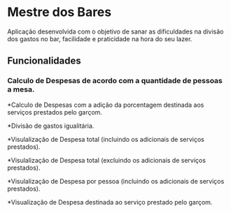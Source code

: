 # Mestre dos Bares

Aplicação desenvolvida com o objetivo de sanar as dificuldades na divisão dos gastos no bar, facilidade e praticidade na hora do seu lazer.

## Funcionalidades

### Calculo de Despesas de acordo com a quantidade de pessoas a mesa.

*Calculo de Despesas com a adição da porcentagem destinada aos serviços prestados pelo garçom.

*Divisão de gastos igualitária.

*Visulalização de Despesa total (incluindo os adicionais de serviços prestados).

*Visulalização de Despesa total (excluindo os adicionais de serviços prestados).

*Visulalização de Despesa por pessoa (incluindo os adicionais de serviços prestados).

*Visualização de Despesa destinada ao serviço prestado pelo garçom.
